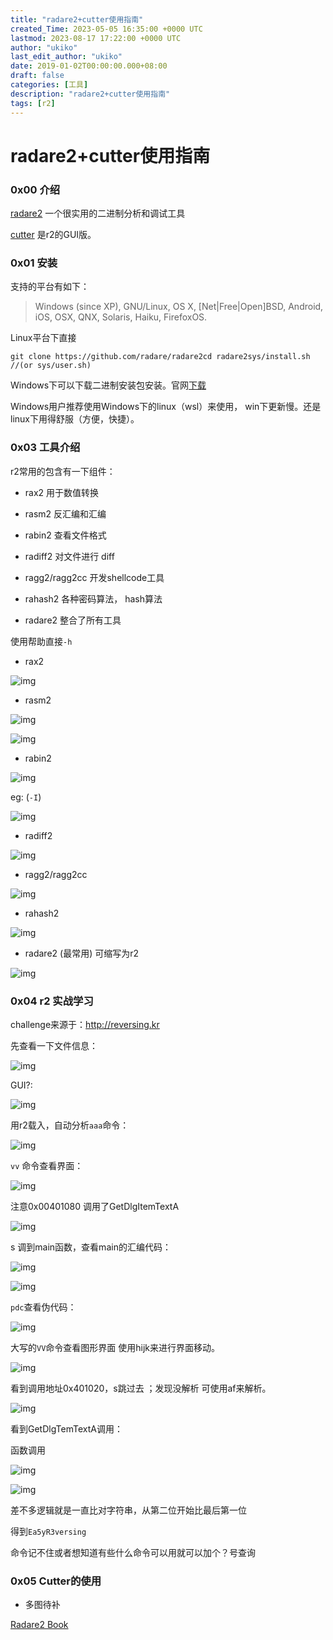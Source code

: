 ```yaml
---
title: "radare2+cutter使用指南"
created_Time: 2023-05-05 16:35:00 +0000 UTC
lastmod: 2023-08-17 17:22:00 +0000 UTC
author: "ukiko"
last_edit_author: "ukiko"
date: 2019-01-02T00:00:00.000+08:00
draft: false
categories: [工具]
description: "radare2+cutter使用指南"
tags: [r2]
---
```


# radare2+cutter使用指南

### 0x00 介绍

[radare2](https://github.com/radare/radare2) 一个很实用的二进制分析和调试工具

[cutter](https://github.com/radareorg/cutter) 是r2的GUI版。

### 0x01 安装

支持的平台有如下：

> Windows (since XP), GNU/Linux, OS X, [Net|Free|Open]BSD, Android, iOS, OSX, QNX, Solaris, Haiku, FirefoxOS.

Linux平台下直接

```shell
git clone https://github.com/radare/radare2cd radare2sys/install.sh //(or sys/user.sh)
```

Windows下可以下载二进制安装包安装。官网[下载](https://www.radare.org/r/)

Windows用户推荐使用Windows下的linux（wsl）来使用， win下更新慢。还是linux下用得舒服（方便，快捷）。

### 0x03 工具介绍

r2常用的包含有一下组件：

- rax2 用于数值转换

- rasm2 反汇编和汇编

- rabin2 查看文件格式

- radiff2 对文件进行 diff

- ragg2/ragg2­cc 开发shellcode工具

- rahash2 各种密码算法， hash算法

- radare2 整合了所有工具

使用帮助直接`-h`

- rax2

![img](http://my-md-1253484710.coscd.myqcloud.com/20181123153746.png)

- rasm2

![img](http://my-md-1253484710.coscd.myqcloud.com/20181123153901.png)

![img](https://my-md-1253484710.file.myqcloud.com/1542959275318.png)

- rabin2

![img](http://my-md-1253484710.coscd.myqcloud.com/20181123154355.png)

eg: (`-I`)

![img](http://my-md-1253484710.coscd.myqcloud.com/20181123154422.png)

- radiff2

![img](http://my-md-1253484710.coscd.myqcloud.com/20181123154448.png)

- ragg2/ragg2­cc

![img](http://my-md-1253484710.coscd.myqcloud.com/20181123154514.png)

- rahash2

![img](http://my-md-1253484710.coscd.myqcloud.com/20181123154604.png)

- radare2 (最常用) 可缩写为r2

![img](http://my-md-1253484710.coscd.myqcloud.com/20181123155156.png)

### 0x04 r2 实战学习

challenge来源于：http://reversing.kr

先查看一下文件信息：

![img](http://my-md-1253484710.coscd.myqcloud.com/20181123155334.png)

GUI?:

![img](http://my-md-1253484710.coscd.myqcloud.com/20181123155444.png)

用r2载入，自动分析`aaa`命令：

![img](http://my-md-1253484710.coscd.myqcloud.com/20181123155649.png)

`vv` 命令查看界面：

![img](http://my-md-1253484710.coscd.myqcloud.com/20181123160028.png)

注意0x00401080 调用了GetDlgItemTextA

![img](http://my-md-1253484710.coscd.myqcloud.com/20181123160457.png)

s 调到main函数，查看main的汇编代码：

![img](http://my-md-1253484710.coscd.myqcloud.com/20181123160744.png)

![img](http://my-md-1253484710.coscd.myqcloud.com/20181123160818.png)

`pdc`查看伪代码：

![img](http://my-md-1253484710.coscd.myqcloud.com/20181123161145.png)

大写的`VV`命令查看图形界面 使用hijk来进行界面移动。

![img](http://my-md-1253484710.coscd.myqcloud.com/20181123161242.png)

看到调用地址0x401020，s跳过去 ；发现没解析 可使用af来解析。

![img](http://my-md-1253484710.coscd.myqcloud.com/20181123162026.png)

看到GetDlgTemTextA调用：

函数调用

![img](http://my-md-1253484710.coscd.myqcloud.com/20181123162157.png)

![img](http://my-md-1253484710.coscd.myqcloud.com/20181123162302.png)

差不多逻辑就是一直比对字符串，从第二位开始比最后第一位

得到`Ea5yR3versing`

命令记不住或者想知道有些什么命令可以用就可以加个？号查询

### 0x05 Cutter的使用

- 多图待补

[Radare2 Book](https://legacy.gitbook.com/book/radare/radare2book/details)

